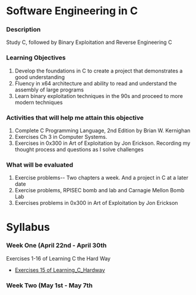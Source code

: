 # **Software Engineering in C**

### **Description**
Study C, followed by Binary Exploitation and Reverse Engineering C

 ### **Learning Objectives**
1. Develop the foundations in C to create a project that demonstrates a good understanding 
2. Fluency in x64 architecture and ability to read and understand the assembly of large programs
3. Learn binary exploitation techniques in the 90s and proceed to more modern techniques

### **Activities that will help me attain this objective**
1. Complete C Programming Language, 2nd Edition by Brian W. Kernighan
2. Exercises Ch 3 in Computer Systems.
3. Exercises in 0x300 in Art of Exploitation by Jon Erickson. Recording my thought process and questions as I solve challenges

### **What will be evaluated**
1. Exercise problems-- Two chapters a week. And a project in C at a later date 
2. Exercise problems, RPISEC bomb and lab and Carnagie Mellon Bomb Lab
3. Exercises problems in 0x300 in Art of Exploitation by Jon Erickson

# **Syllabus**

### **Week One (April 22nd - April 30th**
Exercises 1-16 of Learning C the Hard Way
* [Exercises 15 of Learning_C_Hardway](Learning_C_Hardway/README.md)


### **Week Two (May 1st - May 7th**
